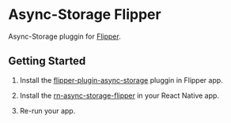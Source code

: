 # Async-Storage Flipper

Async-Storage pluggin for [Flipper](https://fbflipper.com/).

## Getting Started

1. Install the [flipper-plugin-async-storage](/flipper-plugin-async-storage) pluggin in Flipper app.

2. Install the [rn-async-storage-flipper](../rn-async-storage-flipper/) in your React Native app.

3. Re-run your app.
